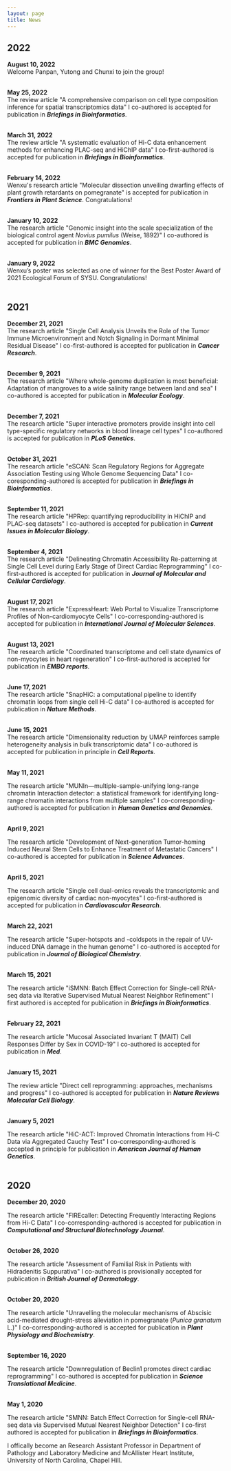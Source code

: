 ```yaml
---
layout: page
title: News
---
```

## 2022
<b>August 10, 2022</b><br/> 
Welcome Panpan, Yutong and Chunxi to join the group!<br/>
<br/>

<b>May 25, 2022</b><br/> 
The review article "A comprehensive comparison on cell type composition inference for spatial transcriptomics data" I co-authored is accepted for publication in ***Briefings in Bioinformatics***.<br/>
<br/>

<b>March 31, 2022</b><br/> 
The review article "A systematic evaluation of Hi-C data enhancement methods for enhancing PLAC-seq and HiChIP data" I co-first-authored is accepted for publication in ***Briefings in Bioinformatics***.<br/>
<br/>

<b>February 14, 2022</b><br/> 
Wenxu's research article "Molecular dissection unveiling dwarfing effects of plant growth retardants on pomegranate" is accepted for publication in ***Frontiers in Plant Science***. Congratulations!<br/>
<br/>

<b>January 10, 2022</b><br/> 
The research article "Genomic insight into the scale specialization of the biological control agent *Novius pumilus* (Weise, 1892)" I co-authored is accepted for publication in ***BMC Genomics***.<br/>
<br/>

<b>January 9, 2022</b><br/> 
Wenxu’s poster was selected as one of winner for the Best Poster Award of 2021 Ecological Forum of SYSU. Congratulations!<br/>
<br/>

## 2021
<b>December 21, 2021</b><br/> 
The research article "Single Cell Analysis Unveils the Role of the Tumor Immune Microenvironment and Notch Signaling in Dormant Minimal Residual Disease" I co-first-authored is accepted for publication in ***Cancer Research***.<br/>
<br/>

<b>December 9, 2021</b><br/> 
The research article "Where whole-genome duplication is most beneficial: Adaptation of mangroves to a wide salinity range between land and sea" I co-authored is accepted for publication in ***Molecular Ecology***.<br/>
<br/>

<b>December 7, 2021</b><br/> 
The research article "Super interactive promoters provide insight into cell type-specific regulatory networks in blood lineage cell types" I co-authored is accepted for publication in ***PLoS Genetics***.<br/>
<br/>

<b>October 31, 2021</b><br/> 
The research article "eSCAN: Scan Regulatory Regions for Aggregate Association Testing using Whole Genome Sequencing Data" I co-coresponding-authored is accepted for publication in ***Briefings in Bioinformatics***.<br/>
<br/>

<b>September 11, 2021</b><br/> 
The research article "HPRep: quantifying reproducibility in HiChIP and PLAC-seq datasets" I co-authored is accepted for publication in ***Current Issues in Molecular Biology***.<br/>
<br/>

<b>September 4, 2021</b><br/> 
The research article "Delineating Chromatin Accessibility Re-patterning at Single Cell Level during Early Stage of Direct Cardiac Reprogramming" I co-first-authored is accepted for publication in ***Journal of Molecular and Cellular Cardiology***.<br/>
<br/>

<b>August 17, 2021</b><br/> 
The research article "ExpressHeart: Web Portal to Visualize Transcriptome Profiles of Non-cardiomyocyte Cells" I co-corresponding-authored is accepted for publication in ***International Journal of Molecular Sciences***.<br/>
<br/>

<b>August 13, 2021</b><br/> 
The research article "Coordinated transcriptome and cell state dynamics of non-myocytes in heart regeneration" I co-first-authored is accepted for publication in ***EMBO reports***.<br/>
<br/>

<b>June 17, 2021</b><br/> 
The research article "SnapHiC: a computational pipeline to identify chromatin loops from single cell Hi-C data" I co-authored is accepted for publication in ***Nature Methods***.<br/>
<br/>

<b>June 15, 2021</b><br/> 
The research article "Dimensionality reduction by UMAP reinforces sample heterogeneity analysis in bulk transcriptomic data" I co-authored is accepted for publication in principle in ***Cell Reports***.<br/>
<br/>

<b>May 11, 2021</b><br/> 

The research article "MUNIn—multiple-sample-unifying long-range chromatin Interaction detector: a statistical framework for identifying long-range chromatin interactions from multiple samples" I co-corresponding-authored is accepted for publication in ***Human Genetics and Genomics***.<br/>
<br/>

<b>April 9, 2021</b><br/> 

The research article "Development of Next-generation Tumor-homing Induced Neural Stem Cells to Enhance Treatment of Metastatic Cancers" I co-authored is accepted for publication in ***Science Advances***.<br/>
<br/>

<b>April 5, 2021</b><br/> 

The research article "Single cell dual-omics reveals the transcriptomic and epigenomic diversity of cardiac non-myocytes" I co-first-authored is accepted for publication in ***Cardiovascular Research***.<br/>
<br/>

<b>March 22, 2021</b><br/> 

The research article "Super-hotspots and -coldspots in the repair of UV-induced DNA damage in the human genome" I co-authored is accepted for publication in ***Journal of Biological Chemistry***.<br/>
<br/>

<b>March 15, 2021</b><br/> 

The research article "iSMNN: Batch Effect Correction for Single-cell RNA-seq data via Iterative Supervised Mutual Nearest Neighbor Refinement" I first authored is 
accepted for publication in ***Briefings in Bioinformatics***.<br/>
<br/>

<b>February 22, 2021</b><br/> 

The research article "Mucosal Associated Invariant T (MAIT) Cell Responses Differ by Sex in COVID-19" I co-authored is accepted for publication in ***Med***.<br/>
<br/>

<b>January 15, 2021</b><br/> 

The review article "Direct cell reprogramming: approaches, mechanisms and progress" I co-authored is accepted for publication in ***Nature Reviews Molecular Cell Biology***.<br/>
<br/>

<b>January 5, 2021</b><br/> 

The research article "HiC-ACT: Improved Chromatin Interactions from Hi-C Data via Aggregated Cauchy Test" I co-corresponding-authored is accepted in principle for publication in ***American Journal of Human Genetics***.<br/>
<br/>

## 2020
<b>December 20, 2020</b><br/> 

The research article "FIREcaller: Detecting Frequently Interacting Regions from Hi-C Data" I co-corresponding-authored is accepted for publication in ***Computational and Structural Biotechnology Journal***.<br/>
<br/>

<b>October 26, 2020</b><br/> 

The research article "Assessment of Familial Risk in Patients with Hidradenitis Suppurativa" I co-authored is provisionally accepted for publication in ***British Journal of Dermatology***.<br/>
<br/>

<b>October 20, 2020</b><br/> 

The research article "Unravelling the molecular mechanisms of Abscisic acid-mediated drought-stress alleviation in pomegranate (*Punica granatum* L.)" I co-corresponding-authored is accepted for publication in ***Plant Physiology and Biochemistry***.<br/>
<br/>

<b>September 16, 2020</b><br/> 

The research article "Downregulation of Beclin1 promotes direct cardiac reprogramming" I co-authored is 
accepted for publication in ***Science Translational Medicine***.<br/>
<br/>

<b>May 1, 2020</b><br/> 

The research article "SMNN: Batch Effect Correction for Single-cell RNA-seq data via Supervised Mutual Nearest Neighbor Detection" I co-first authored is 
accepted for publication in ***Briefings in Bioinformatics***.<br/>

I offically become an Research Assistant Professor in Department of Pathology and Laboratory Medicine and 
McAllister Heart Institute, University of North Carolina, Chapel Hill.

<br/>
